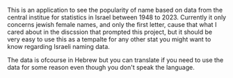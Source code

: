 This is an application to see the popularity of name based on data from the central institue for statistics in Israel between 1948 to 2023.
Currently it only concerns jewish female names, and only the first letter, cause that what I cared about in the discssion that prompted this project, but it should be very easy to use this as a tempalte for any other stat you might want to know regarding Israeli naming data.

The data is ofcourse in Hebrew but you can translate if you need to use the data for some reason even though you don't speak the language.